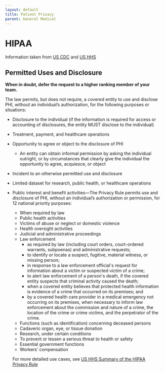```yaml
---
layout: default
title: Patient Privacy
parent: General Medical
---
```


# HIPAA
Information taken from [US CDC](https://www.cdc.gov/phlp/publications/topic/hipaa.html) and [US HHS](https://www.hhs.gov/hipaa/for-professionals/privacy/laws-regulations/index.html)

## Permitted Uses and Disclosure

**When in doubt, defer the request to a higher ranking member of your team.**

The law permits, but does not require, a covered entity to use and disclose PHI, without an individual’s authorization, for the following purposes or situations:

- Disclosure to the individual (if the information is required for access or accounting of disclosures, the entity MUST disclose to the individual)
- Treatment, payment, and healthcare operations
- Opportunity to agree or object to the disclosure of PHI
  - An entity can obtain informal permission by asking the individual outright, or by circumstances that clearly give the individual the opportunity to agree, acquiesce, or object
- Incident to an otherwise permitted use and disclosure
- Limited dataset for research, public health, or healthcare operations
- Public interest and benefit activities—The Privacy Rule permits use and disclosure of PHI, without an individual’s authorization or permission, for 12 national priority purposes:
  - When required by law
  - Public health activities
  - Victims of abuse or neglect or domestic violence
  - Health oversight activities
  - Judicial and administrative proceedings
  - Law enforcement
    - as required by law (including court orders, court-ordered warrants, subpoenas) and administrative requests; 
    - to identify or locate a suspect, fugitive, material witness, or missing person; 
    - in response to a law enforcement official's request for information about a victim or suspected victim of a crime; 
    - to alert law enforcement of a person's death, if the covered entity suspects that criminal activity caused the death; 
    - when a covered entity believes that protected health information is evidence of a crime that occurred on its premises; and 
    - by a covered health care provider in a medical emergency not occurring on its premises, when necessary to inform law enforcement about the commission and nature of a crime, the location of the crime or crime victims, and the perpetrator of the crime.
  - Functions (such as identification) concerning deceased persons
  - Cadaveric organ, eye, or tissue donation
  - Research, under certain conditions
  - To prevent or lessen a serious threat to health or safety
  - Essential government functions
  - Workers’ compensation

  For more detailed use cases, see [US HHS Summary of the HIPAA Privacy Rule](https://www.hhs.gov/hipaa/for-professionals/privacy/laws-regulations/index.html)